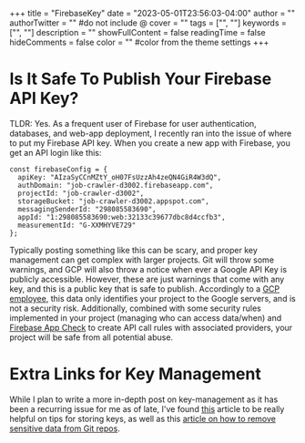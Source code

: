 +++
title = "FirebaseKey"
date = "2023-05-01T23:56:03-04:00"
author = ""
authorTwitter = "" #do not include @
cover = ""
tags = ["", ""]
keywords = ["", ""]
description = ""
showFullContent = false
readingTime = false
hideComments = false
color = "" #color from the theme settings
+++
# Is It Safe To Publish Your Firebase API Key?
TLDR: Yes.
As a frequent user of Firebase for user authentication, databases, and web-app deployment, I recently ran into the issue of where to put my Firebase API key. When you create a new app with Firebase, you get an API login like this:
```
const firebaseConfig = {
  apiKey: "AIzaSyCCnMZtY_oH07FsUzzAh4zeQN4GiR4W3dQ",
  authDomain: "job-crawler-d3002.firebaseapp.com",
  projectId: "job-crawler-d3002",
  storageBucket: "job-crawler-d3002.appspot.com",
  messagingSenderId: "298085583690",
  appId: "1:298085583690:web:32133c39677dbc8d4ccfb3",
  measurementId: "G-XXMHYVE729"
};
```
Typically posting something like this can be scary, and proper key management can get complex with larger projects. Git will throw some warnings, and GCP will also throw a notice when ever a Google API Key is publicly accessible. However, these are just warnings that come with any key, and this is a public key that is safe to publish. Accordingly to a [GCP employee](https://stackoverflow.com/questions/37482366/is-it-safe-to-expose-firebase-apikey-to-the-public/37484053#37484053), this data only identifies your project to the Google servers, and is not a security risk. Additionally, combined with some security rules implemented in your project (managing who can access data/when) and [Firebase App Check](https://firebase.google.com/docs/app-check) to create API call rules with associated providers, your project will be safe from all potential abuse. 

# Extra Links for Key Management
While I plan to write a more in-depth post on key-management as it has been a recurring issue for me as of late, I've found [this](https://www.freecodecamp.org/news/how-to-securely-store-api-keys-4ff3ea19ebda) article to be really helpful on tips for storing keys, as well as this [article on how to remove sensitive data from Git repos](https://docs.github.com/en/authentication/keeping-your-account-and-data-secure/removing-sensitive-data-from-a-repository).